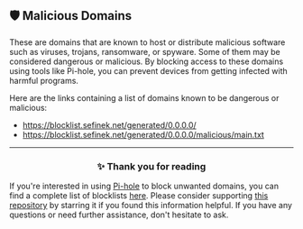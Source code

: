 <!-- SEO DATA FOR BLOCKLIST.SEIFNEK.NET
* Title       : Malicious Domains
* Description : 
* Tags        :
* Canonical   : /viewer/info/block/Malicious
-->

## 🛡️ Malicious Domains
These are domains that are known to host or distribute malicious software such as viruses, trojans, ransomware, or spyware.
Some of them may be considered dangerous or malicious.
By blocking access to these domains using tools like Pi-hole, you can prevent devices from getting infected with harmful programs.

Here are the links containing a list of domains known to be dangerous or malicious:
- https://blocklist.sefinek.net/generated/0.0.0.0/
- https://blocklist.sefinek.net/generated/0.0.0.0/malicious/main.txt


<hr>
<h3 align="center">✨ Thank you for reading</h3>
If you're interested in using <a href="../What%20is%20Pi-hole.md">Pi-hole</a> to block unwanted domains, you can find a complete list of blocklists <a href="../../../lists/md/Pi-hole.md">here</a>.
Please consider supporting <a href="https://github.com/sefinek24/Sefinek-Blocklist-Collection" target="_blank">this repository</a> by starring it if you found this information helpful.
If you have any questions or need further assistance, don't hesitate to ask.